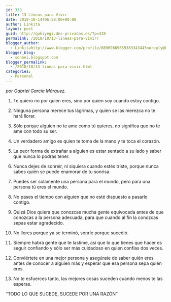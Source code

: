```yaml
---
id: 338
title: 13 Líneas para Vivir
date: 2010-10-14T06:58:00+00:00
author: Linkita
layout: post
guid: http://qukiyegi.dns-privadas.es/?p=338
permalink: /2010/10/13-lineas-para-vivir/
blogger_author:
  - Linkitahttp://www.blogger.com/profile/08969869659383343445noreply@blogger.com
blogger_blog:
  - sonnei.blogspot.com
blogger_permalink:
  - /2010/10/13-lineas-para-vivir.html
categories:
  - Personal
---
```

_por Gabriel García Márquez._

1. Te quiero no por quien eres, sino por quien soy cuando estoy contigo.

2. Ninguna persona merece tus lágrimas, y quien se las merezca no te hará llorar.

3. Sólo porque alguien no te ame como tú quieres, no significa que no te ame con todo su ser.

4. Un verdadero amigo es quien te toma de la mano y te toca el corazón.

5. La peor forma de extrañar a alguien es estar sentado a su lado y saber que nunca lo podrás tener.

6. Nunca dejes de sonreír, ni siquiera cuando estés triste, porque nunca sabes quién se puede enamorar de tu sonrisa.

7. Puedes ser solamente una persona para el mundo, pero para una persona tú eres el mundo.

8. No pases el tiempo con alguien que no esté dispuesto a pasarlo contigo.

9. Quizá Dios quiera que conozcas mucha gente equivocada antes de que conozcas a la persona adecuada, para que cuando al fin la conozcas sepas estar agradecido.

10. No llores porque ya se terminó, sonríe porque sucedió.

11. Siempre habrá gente que te lastime, así que lo que tienes que hacer es seguir confiando y sólo ser más cuidadoso en quien confías dos veces.

12. Conviértete en una mejor persona y asegúrate de saber quién eres antes de conocer a alguien más y esperar que esa persona sepa quién eres.

13. No te esfuerces tanto, las mejores cosas suceden cuando menos te las esperas.

&#8220;TODO LO QUE SUCEDE, SUCEDE POR UNA RAZÓN&#8221;